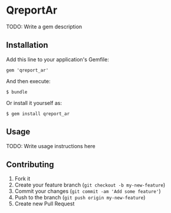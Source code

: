 # QreportAr

TODO: Write a gem description

## Installation

Add this line to your application's Gemfile:

    gem 'qreport_ar'

And then execute:

    $ bundle

Or install it yourself as:

    $ gem install qreport_ar

## Usage

TODO: Write usage instructions here

## Contributing

1. Fork it
2. Create your feature branch (`git checkout -b my-new-feature`)
3. Commit your changes (`git commit -am 'Add some feature'`)
4. Push to the branch (`git push origin my-new-feature`)
5. Create new Pull Request

